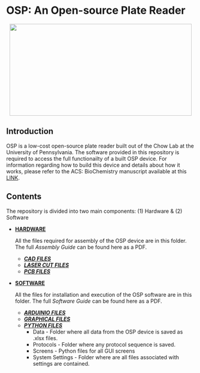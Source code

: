 # OSP: An Open-source Plate Reader 
<p align="center">
<img align="center" src="https://github.com/brianchowlab/OSP/blob/master/Software/Graphical%20Files/repoImage.png" width="486" height="245">
</p>

## Introduction
OSP is a low-cost open-source plate reader built out of the Chow Lab at the University of Pennsylvania. The software provided in this repository is required to access the full functionailty of a built OSP device. For information regarding how to build this device and details about how it works, please refer to the ACS: BioChemistry manuscript available at this [LINK](https://www.biorxiv.org/content/early/2018/09/12/413781).

## Contents
The repository is divided into two main components: (1) Hardware & (2) Software
        
* [**HARDWARE**](https://github.com/brianchowlab/OSP/tree/master/Hardware)

    All the files required for assembly of the OSP device are in this folder. The full *Assembly Guide* can be found here as a PDF.
  * [***CAD FILES***](https://github.com/brianchowlab/OSP/tree/master/Hardware/CAD%20Files)
  * [***LASER CUT FILES***](https://github.com/brianchowlab/OSP/tree/master/Hardware/Laser%20Cut%20Files)
  * [***PCB FILES***](https://github.com/brianchowlab/OSP/tree/master/Hardware/PCB%20Files)
* [**SOFTWARE**](https://github.com/brianchowlab/OSP/tree/master/Software)

    All the files for installation and execution of the OSP software are in this folder. The full *Software Guide* can be found here as a PDF.
  * [***ARDUINIO FILES***](https://github.com/brianchowlab/OSP/tree/master/Software/Arduino%20Files/OSP_Serial_Communication/COPR_Serial_Communication)
  * [***GRAPHICAL FILES***](https://github.com/brianchowlab/OSP/tree/master/Software/Graphical%20Files)
  * [***PYTHON FILES***](https://github.com/brianchowlab/OSP/tree/master/Software/Python%20Files)
    * Data - Folder where all data from the OSP device is saved as .xlsx files.
    * Protocols - Folder where any protocol sequence is saved. 
    * Screens - Python files for all GUI screens
    * System Settings - Folder where are all files associated with settings are contained.
  


